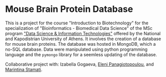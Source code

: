 # Mouse Brain Protein Database
This is a project for the course "Introduction to Biotechnology" for the specialization of "Bioinformatics - Biomedical Data Science" of the MSc program ["Data Science & Information Technologies"](https://dsit.di.uoa.gr) offered by the National and Kapodistrian University of Athens.
It involves the creation of a database for mouse brain proteins.
The database was hosted in MongoDB, which a no-SQL database.
Data were manipulated using python programming language and the `pymongo` library for a seemless updating of the database.

Collaborative project with: Izabella Gogaeva, [Eleni Panagiotopoulou](https://github.com/eleni-pan), and [Marintina Stamati](https://github.com/Marintina).
